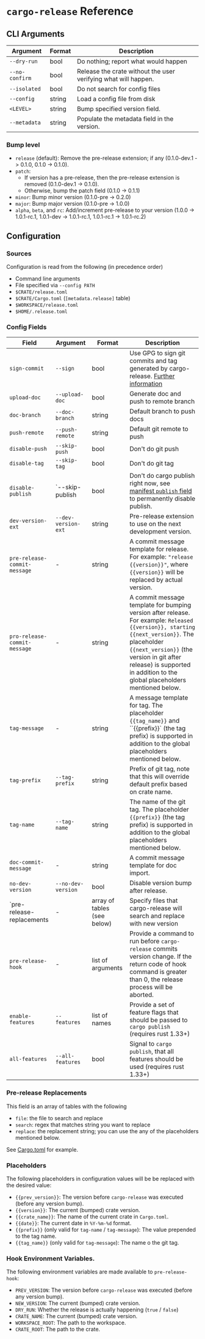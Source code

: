 # `cargo-release` Reference

## CLI Arguments

| Argument        | Format | Description |
|-----------------|--------|-------------|
| `--dry-run`     | bool   | Do nothing; report what would happen |
| `--no-confirm`  | bool   | Release the crate without the user verifying what will happen. |
| `--isolated`    | bool   | Do not search for config files |
| `--config`      | string | Load a config file from disk |
| `<LEVEL>`       | string | Bump specified version field. |
| `--metadata`    | string | Populate the metadata field in the version. |

### Bump level

* `release` (default): Remove the pre-release extension; if any (0.1.0-dev.1 -> 0.1.0, 0.1.0 -> 0.1.0).
* `patch`:
  * If version has a pre-release, then the pre-release extension is removed (0.1.0-dev.1 -> 0.1.0).
  * Otherwise, bump the patch field (0.1.0 -> 0.1.1)
* `minor`: Bump minor version (0.1.0-pre -> 0.2.0)
* `major`: Bump major version (0.1.0-pre -> 1.0.0)
* `alpha`, `beta`, and `rc`: Add/increment pre-release to your version (1.0.0 -> 1.0.1-rc.1, 1.0.1-dev -> 1.0.1-rc.1, 1.0.1-rc.1 -> 1.0.1-rc.2)

## Configuration

### Sources

Configuration is read from the following (in precedence order)

- Command line arguments
- File specified via `--config PATH`
- `$CRATE/release.toml`
- `$CRATE/Cargo.toml` (`[metadata.release]` table)
- `$WORKSPACE/release.toml`
- `$HOME/.release.toml`

### Config Fields

| Field          | Argument        | Format | Description |
|----------------|-----------------|--------|-------------|
| `sign-commit`  | `--sign`        | bool   | Use GPG to sign git commits and tag generated by cargo-release. [Further information](https://git-scm.com/book/en/v2/Git-Tools-Signing-Your-Work) |
| `upload-doc`   | `--upload-doc`  | bool   | Generate doc and push to remote branch |
| `doc-branch`   | `--doc-branch`  | string | Default branch to push docs |
| `push-remote`  | `--push-remote` | string | Default git remote to push |
| `disable-push` | `--skip-push`   | bool   | Don't do git push |
| `disable-tag`  | `--skip-tag`    | bool   | Don't do git tag |
| `disable-publish` | `--skip-publish |  bool | Don't do cargo publish right now, see [manifest `publish` field](https://doc.rust-lang.org/cargo/reference/manifest.html#the-publish--field-optional) to permanently disable publish. |
| `dev-version-ext` | `--dev-version-ext` | string | Pre-release extension to use on the next development version. |
| `pre-release-commit-message` | \- | string | A commit message template for release. For example: `"release {{version}}"`, where `{{version}}` will be replaced by actual version. |
| `pro-release-commit-message` | \- | string | A commit message template for bumping version after release. For example: `Released {{version}}, starting {{next_version}}`. The placeholder `{{next_version}}` (the version in git after release) is supported in addition to the global placeholders mentioned below. |
| `tag-message`  | \-              | string | A message template for tag. The placeholder `{{tag_name}}` and ``{{prefix}}` (the tag prefix) is supported in addition to the global placeholders mentioned below.
| `tag-prefix`   | `--tag-prefix`  | string | Prefix of git tag, note that this will override default prefix based on crate name. |
| `tag-name`     | `--tag-name`    | string | The name of the git tag.  The placeholder `{{prefix}}` (the tag prefix) is supported in addition to the global placeholders mentioned below. |
| `doc-commit-message` | \-        | string | A commit message template for doc import. |
| `no-dev-version` | `--no-dev-version` |  bool | Disable version bump after release. |
| `pre-release-replacements | \-   | array of tables (see below) | Specify files that cargo-release will search and replace with new version |
| `pre-release-hook` | \-          | list of arguments | Provide a command to run before `cargo-release` commits version change. If the return code of hook command is greater than 0, the release process will be aborted. |
| `enable-features` | `--features` | list of names | Provide a set of feature flags that should be passed to `cargo publish` (requires rust 1.33+) |
| `all-features` | `--all-features` | bool  | Signal to `cargo publish`, that all features should be used (requires rust 1.33+) |

### Pre-release Replacements

This field is an array of tables with the following

* `file`: the file to search and replace
* `search`: regex that matches string you want to replace
* `replace`: the replacement string; you can use the any of the placeholders mentioned below.

See [Cargo.toml](https://github.com/sunng87/cargo-release/blob/master/Cargo.toml) for example.

### Placeholders

The following placeholders in configuration values will be be replaced with the desired value:

* `{{prev_version}}`: The version before `cargo-release` was executed (before any version bump).
* `{{version}}`: The current (bumped) crate version.
* `{{crate_name}}`: The name of the current crate in `Cargo.toml`.
* `{{date}}`: The current date in `%Y-%m-%d` format.
* `{{prefix}}` (only valid for `tag-name` / `tag-message`): The value prepended to the tag name.
* `{{tag_name}}` (only valid for `tag-message`): The name o the git tag.

### Hook Environment Variables.

The following environment variables are made available to `pre-release-hook`:

* `PREV_VERSION`: The version before `cargo-release` was executed (before any version bump).
* `NEW_VERSION`: The current (bumped) crate version.
* `DRY_RUN`: Whether the release is actually happening (`true` / `false`)
* `CRATE_NAME`: The current (bumped) crate version.
* `WORKSPACE_ROOT`: The path to the workspace.
* `CRATE_ROOT`: The path to the crate.
